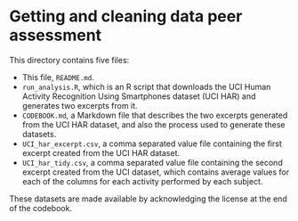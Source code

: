 Getting and cleaning data peer assessment
=========================================

This directory contains five files:

- This file, `README.md`.
- `run_analysis.R`, which is an R script that downloads the UCI Human Activity Recognition Using Smartphones dataset (UCI HAR) and generates two excerpts from it. 
- `CODEBOOK.md`, a Markdown file that describes the two excerpts generated from the UCI HAR dataset, and also the process used to generate these datasets.
- `UCI_har_excerpt.csv`, a comma separated value file containing the first excerpt created from the UCI HAR dataset.
- `UCI_har_tidy.csv`, a comma separated value file containing the second excerpt created from the UCI dataset, which contains average values for each of the columns for each activity performed by each subject.

These datasets are made available by acknowledging the license at the end of the codebook. 

